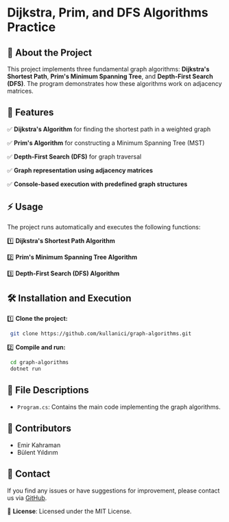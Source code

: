# Dijkstra, Prim, and DFS Algorithms Practice

## 📌 About the Project
This project implements three fundamental graph algorithms: **Dijkstra's Shortest Path**, **Prim's Minimum Spanning Tree**, and **Depth-First Search (DFS)**. The program demonstrates how these algorithms work on adjacency matrices.

## 🚀 Features
✅ **Dijkstra's Algorithm** for finding the shortest path in a weighted graph

✅ **Prim's Algorithm** for constructing a Minimum Spanning Tree (MST)

✅ **Depth-First Search (DFS)** for graph traversal

✅ **Graph representation using adjacency matrices**

✅ **Console-based execution with predefined graph structures**

## ⚡ Usage
The project runs automatically and executes the following functions:

1️⃣ **Dijkstra's Shortest Path Algorithm**

2️⃣ **Prim's Minimum Spanning Tree Algorithm**

3️⃣ **Depth-First Search (DFS) Algorithm**

## 🛠 Installation and Execution

1️⃣ **Clone the project:**
```sh
 git clone https://github.com/kullanici/graph-algorithms.git
```

2️⃣ **Compile and run:**
```sh
 cd graph-algorithms
 dotnet run
```

## 📄 File Descriptions
- `Program.cs`: Contains the main code implementing the graph algorithms.

## 👥 Contributors
- Emir Kahraman
- Bülent Yıldırım

## 📩 Contact
If you find any issues or have suggestions for improvement, please contact us via [GitHub](https://github.com/mrdweeby/graph-algorithms).

📜 **License**: Licensed under the MIT License.

